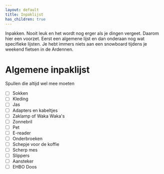 ```yaml
---
layout: default
title: Inpaklijst
has_children: true
---
```


Inpakken. Nooit leuk en het wordt nog erger als je dingen vergeet. Daarom hier een voorzet. Eerst een algemene lijst en dan onderaan nog wat specifieke lijsten. Je hebt immers niets aan een snowboard tijdens je weekend fietsen in de Ardennen.

# Algemene inpaklijst

Spullen die altijd wel mee moeten

- [ ] Sokken
- [ ] Kleding
- [ ] Jas
- [ ] Adapters en kabeltjes
- [ ] Zaklamp of Waka Waka's
- [ ] Zonnebril
- [ ] Pet
- [ ] E-reader
- [ ] Onderbroeken
- [ ] Schepje voor de koffie
- [ ] Scherp mes
- [ ] Slippers
- [ ] Aansteker
- [ ] EHBO Doos
